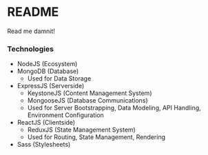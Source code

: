 # README #

Read me damnit!

### Technologies ###

* NodeJS (Ecosystem)
* MongoDB (Database)
  * Used for Data Storage
* ExpressJS (Serverside)
  * KeystoneJS (Content Management System)
  * MongooseJS (Database Communications)
  * Used for Server Bootstrapping, Data Modeling, API Handling, Environment Configuration
* ReactJS (Clientside)
  * ReduxJS (State Management System)
  * Used for Routing, State Management, Rendering
* Sass (Stylesheets)
